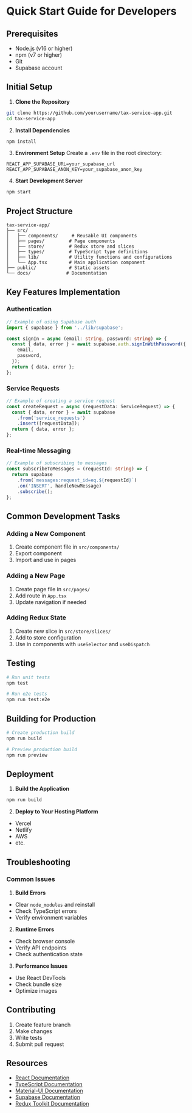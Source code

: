# Quick Start Guide for Developers

## Prerequisites

- Node.js (v16 or higher)
- npm (v7 or higher)
- Git
- Supabase account

## Initial Setup

1. **Clone the Repository**
```bash
git clone https://github.com/yourusername/tax-service-app.git
cd tax-service-app
```

2. **Install Dependencies**
```bash
npm install
```

3. **Environment Setup**
Create a `.env` file in the root directory:
```env
REACT_APP_SUPABASE_URL=your_supabase_url
REACT_APP_SUPABASE_ANON_KEY=your_supabase_anon_key
```

4. **Start Development Server**
```bash
npm start
```

## Project Structure

```
tax-service-app/
├── src/
│   ├── components/     # Reusable UI components
│   ├── pages/         # Page components
│   ├── store/         # Redux store and slices
│   ├── types/         # TypeScript type definitions
│   ├── lib/           # Utility functions and configurations
│   └── App.tsx        # Main application component
├── public/            # Static assets
└── docs/             # Documentation
```

## Key Features Implementation

### Authentication
```typescript
// Example of using Supabase auth
import { supabase } from '../lib/supabase';

const signIn = async (email: string, password: string) => {
  const { data, error } = await supabase.auth.signInWithPassword({
    email,
    password,
  });
  return { data, error };
};
```

### Service Requests
```typescript
// Example of creating a service request
const createRequest = async (requestData: ServiceRequest) => {
  const { data, error } = await supabase
    .from('service_requests')
    .insert([requestData]);
  return { data, error };
};
```

### Real-time Messaging
```typescript
// Example of subscribing to messages
const subscribeToMessages = (requestId: string) => {
  return supabase
    .from(`messages:request_id=eq.${requestId}`)
    .on('INSERT', handleNewMessage)
    .subscribe();
};
```

## Common Development Tasks

### Adding a New Component
1. Create component file in `src/components/`
2. Export component
3. Import and use in pages

### Adding a New Page
1. Create page file in `src/pages/`
2. Add route in `App.tsx`
3. Update navigation if needed

### Adding Redux State
1. Create new slice in `src/store/slices/`
2. Add to store configuration
3. Use in components with `useSelector` and `useDispatch`

## Testing

```bash
# Run unit tests
npm test

# Run e2e tests
npm run test:e2e
```

## Building for Production

```bash
# Create production build
npm run build

# Preview production build
npm run preview
```

## Deployment

1. **Build the Application**
```bash
npm run build
```

2. **Deploy to Your Hosting Platform**
- Vercel
- Netlify
- AWS
- etc.

## Troubleshooting

### Common Issues

1. **Build Errors**
- Clear `node_modules` and reinstall
- Check TypeScript errors
- Verify environment variables

2. **Runtime Errors**
- Check browser console
- Verify API endpoints
- Check authentication state

3. **Performance Issues**
- Use React DevTools
- Check bundle size
- Optimize images

## Contributing

1. Create feature branch
2. Make changes
3. Write tests
4. Submit pull request

## Resources

- [React Documentation](https://reactjs.org/)
- [TypeScript Documentation](https://www.typescriptlang.org/)
- [Material-UI Documentation](https://mui.com/)
- [Supabase Documentation](https://supabase.io/docs)
- [Redux Toolkit Documentation](https://redux-toolkit.js.org/) 